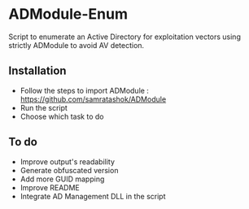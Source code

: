 # ADModule-Enum
Script to enumerate an Active Directory for exploitation vectors using strictly ADModule to avoid AV detection.

## Installation
- Follow the steps to import ADModule : https://github.com/samratashok/ADModule
- Run the script
- Choose which task to do

## To do
- Improve output's readability
- Generate obfuscated version
- Add more GUID mapping
- Improve README
- Integrate AD Management DLL in the script
